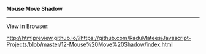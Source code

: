 **Mouse Move Shadow**

---

View in Browser:

http://htmlpreview.github.io/?https://github.com/RaduMatees/Javascript-Projects/blob/master/12-Mouse%20Move%20Shadow/index.html
